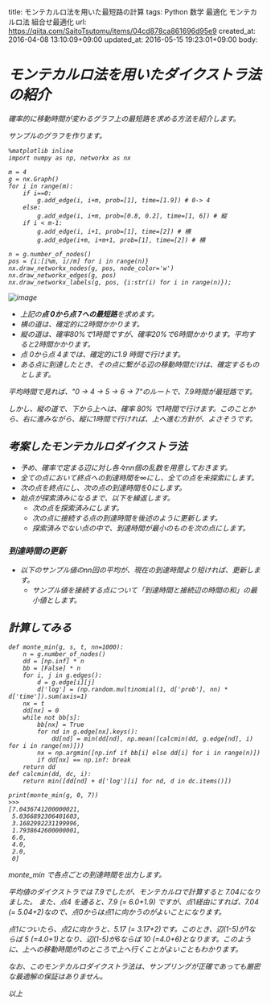 title: モンテカルロ法を用いた最短路の計算
tags: Python 数学 最適化 モンテカルロ法 組合せ最適化
url: https://qiita.com/SaitoTsutomu/items/04cd878ca861696d95e9
created_at: 2016-04-08 13:10:09+09:00
updated_at: 2016-05-15 19:23:01+09:00
body:

# <i class='fa fa-pencil' /> モンテカルロ法を用いたダイクストラ法の紹介

確率的に移動時間が変わるグラフ上の最短路を求める方法を紹介します。

サンプルのグラフを作ります。

```py3:python3
%matplotlib inline
import numpy as np, networkx as nx

m = 4
g = nx.Graph()
for i in range(m):
    if i==0:
        g.add_edge(i, i+m, prob=[1], time=[1.9]) # 0-> 4
    else:
        g.add_edge(i, i+m, prob=[0.8, 0.2], time=[1, 6]) # 縦
    if i < m-1:
        g.add_edge(i, i+1, prob=[1], time=[2]) # 横
        g.add_edge(i+m, i+m+1, prob=[1], time=[2]) # 横

n = g.number_of_nodes()
pos = {i:[i%m, i//m] for i in range(n)}
nx.draw_networkx_nodes(g, pos, node_color='w')
nx.draw_networkx_edges(g, pos)
nx.draw_networkx_labels(g, pos, {i:str(i) for i in range(n)});
```

![image](https://qiita-image-store.s3.amazonaws.com/0/13955/ea132a56-19cc-10fa-b16d-35465790dcdc.png)

- 上記の**点 0から点 7への最短路**を求めます。
- 横の道は、確定的に2時間かかります。
- 縦の道は、確率80%で1時間ですが、確率20%で6時間かかります。平均すると2時間かかります。
- 点 0から点 4までは、確定的に1.9 時間で行けます。
- ある点に到達したとき、その点に繋がる辺の移動時間だけは、確定するものとします。

平均時間で見れば、"0 -> 4 -> 5 -> 6 -> 7"のルートで、7.9時間が最短路です。

しかし、縦の道で、下から上へは、確率 80% で1時間で行けます。このことから、右に進みながら、縦に1時間で行ければ、上へ進む方針が、よさそうです。

## 考案したモンテカルロダイクストラ法
- 予め、確率で定まる辺に対し各々nn個の乱数を用意しておきます。
- 全ての点において終点への到達時間を∞にし、全ての点を未探索にします。
- 次の点を終点にし、次の点の到達時間を0にします。
- 始点が探索済みになるまで、以下を繰返します。
    - 次の点を探索済みにします。
    - 次の点に接続する点の到達時間を後述のように更新します。
    - 探索済みでない点の中で、到達時間が最小のものを次の点にします。

### 到達時間の更新
- 以下のサンプル値のnn回の平均が、現在の到達時間より短ければ、更新します。
    - サンプル値を接続する点について「到達時間と接続辺の時間の和」の最小値とします。

## 計算してみる

```py3:python3
def monte_min(g, s, t, nn=1000):
    n = g.number_of_nodes()
    dd = [np.inf] * n
    bb = [False] * n
    for i, j in g.edges():
        d = g.edge[i][j]
        d['log'] = (np.random.multinomial(1, d['prob'], nn) * d['time']).sum(axis=1)
    nx = t
    dd[nx] = 0
    while not bb[s]:
        bb[nx] = True
        for nd in g.edge[nx].keys():
            dd[nd] = min(dd[nd], np.mean([calcmin(dd, g.edge[nd], i) for i in range(nn)]))
        nx = np.argmin([np.inf if bb[i] else dd[i] for i in range(n)])
        if dd[nx] == np.inf: break
    return dd
def calcmin(dd, dc, i):
    return min([dd[nd] + d['log'][i] for nd, d in dc.items()])

print(monte_min(g, 0, 7))
>>>
[7.0436741200000021,
 5.0366892306401603,
 3.1682992231199996,
 1.7938642600000001,
 6.0,
 4.0,
 2.0,
 0]
```

monte_min で各点ごとの到達時間を出力します。

平均値のダイクストラでは 7.9でしたが、モンテカルロで計算すると 7.04になりました。
また、点4 を通ると、7.9 (= 6.0+1.9) ですが、点1経由にすれば、7.04 (= 5.04+2)なので、点0からは点1に向かうのがよいことになります。

点1についたら、点2に向かうと、5.17 (= 3.17+2)です。このとき、辺(1-5)が1ならば 5 (=4.0+1)となり、辺(1-5)が6ならば 10 (=4.0+6)となります。このように、上への移動時間が1のところで上へ行くことがよいこともわかります。

なお、このモンテカルロダイクストラ法は、サンプリングが正確であっても厳密な最適解の保証はありません。

以上


